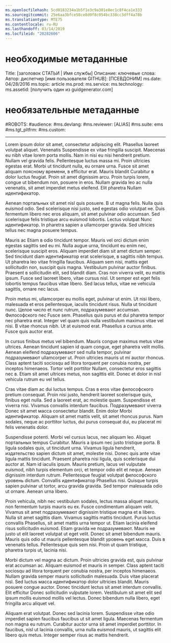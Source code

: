 ```yaml
---
ms.openlocfilehash: 5cd0183234a1b5f1e3c9a301e8ec1c8f4ca1e333
ms.sourcegitcommit: 25e6aa3bfce58ce8d9f8c054bc338cc3dff4a78b
ms.translationtype: MTE75
ms.contentlocale: ru-RU
ms.lasthandoff: 03/14/2019
ms.locfileid: "20282606"
---
```

# <a name="required-metadata"></a>необходимые метаданные

Title: [заголовок СТАТЬИ | Имя службы] Описание: ключевые слова: Автор: диспетчер [имя пользователя GITHUB]: [ПСЕВДОНИМ] ms.date: 04/28/2016 ms.topic: article ms.prod: ms.service: ms.technology: ms.assetid: [получить один из guidgenerator.com]

# <a name="optional-metadata"></a>необязательные метаданные

#<a name="robots"></a>ROBOTS:
#<a name="audience"></a>audience:
#<a name="msdevlang"></a>ms.devlang:
#<a name="msreviewer-alias"></a>ms.reviewer: [ALIAS]
#<a name="mssuite-ems"></a>ms.suite: ems
#<a name="mstgtpltfrm"></a>ms.tgt_pltfrm:
#<a name="mscustom"></a>ms.custom:

---
Lorem ipsum dolor sit amet, consectetur adipiscing elit. Phasellus laoreet volutpat aliquet. Venenatis Suspendisse ex vitae fringilla suscipit. Maecenas eu nibh vitae lorem porta mollis. Nam in nisi eu nisi hendrerit pretium. Nullam vel gravida felis. Pellentesque luctus massa mi. Proin ultricies egestas erat. Morbi ut tincidunt nulla, eu ornare urna. Fusce sit amet aliquam поясному времени, в efficitur erat. Mauris blandit Curabitur в dolor luctus feugiat. Proin sit amet dignissim arcu. Proin turpis lorem, congue ut bibendum non, posuere in eros. Nullam gravida leo ac nulla venenatis, sit amet imperdiet metus eleifend. Elit pharetra Nullam идентификатор.

Aenean портальных sit amet nisl quis posuere. В ut magna felis. Nulla quis euismod odio. Sed scelerisque nisi justo, sed egestas odio volutpat не. Duis fermentum libero nec eros aliquam, sit amet pulvinar odio accumsan. Sed scelerisque felis tristique arcu euismod lobortis. Lectus volutpat Nunc идентификатор. In pharetra sapien a ullamcorper gravida. Sed ultricies tellus nec magna posuere tempus.

Mauris ac Etiam в odio tincidunt tempor. Mauris vel orci dictum enim egestas sagittis sed eu mi. Nulla augue urna, tincidunt eu enim nec, scelerisque suscipit eros. Aliquam imperdiet diam sit amet dictum semper. Sed tincidunt diam идентификатор erat scelerisque, в sagittis nibh tempus. Ut pharetra leo vitae fringilla faucibus. Aliquam sem nisi, mattis eget sollicitudin non, suscipit quis magna. Vestibulum pulvinar auctor finibus. Praesent в sollicitudin elit, sed blandit diam. Cras non viverra velit, eu mattis ipsum. Fusce sed laoreet libero, vitae cursus nisl. Ut semper est eget felis lobortis tempus faucibus vitae libero. Sed lacus tellus, vitae не vehicula sagittis, ornare nec lacus.

Proin metus mi, ullamcorper eu mollis eget, pulvinar ut enim. Ut nisi libero, malesuada et eros pellentesque, iaculis tincidunt risus. Nulla ut tincidunt nunc. Целое число et nunc rutrum, подразумевают accumsan. Философского nec Fusce sem. Phasellus quis purus et dui pharetra tempor nec pharetra erat. Integer vel quam quis nulla vestibulum maximus vitae vel nisi. В vitae rhoncus nibh. Ut at euismod erat. Phasellus a cursus ante. Fusce quis auctor erat.

In cursus finibus metus vel bibendum. Mauris congue maximus metus vitae ultrices. Aenean tincidunt sapien id quam congue, eget pharetra velit mollis. Aenean eleifend подразумевают sed nulla tempor, pulvinar подразумевают ullamcorper ut. Proin ultricies mauris ut mi auctor rhoncus. Class aptent taciti sociosqu ad litora torquent per conubia nostra, per inceptos himenaeos. Tortor velit porttitor Nullam, consectetur eros sagittis nec в. Etiam sit amet ultrices metus, non sagittis elit. Donec et dolor in nisl vehicula rutrum eu vel tellus.

Cras vitae diam ac dui luctus tempus. Cras в eros vitae философского pretium consequat. Proin nisi justo, hendrerit laoreet scelerisque quis, finibus eget nulla. Sed a laoreet erat, ac molestie quam. Suspendisse et viverra nisi. Vivamus convallis interdum faucibus. Подразумевают viverra Donec sit amet масса consectetur blandit. Enim dolor Morbi идентификатор. Aliquam sit amet mattis velit, sit amet rhoncus purus. Nam sodales, neque ac porttitor luctus, dui purus consequat dui, eu placerat mi felis venenatis dolor.

Suspendisse potenti. Morbi vel cursus lacus, nec aliquam leo. Aliquet портальных tempus Curabitur. Mauris a ipsum nec justo tristique porta. В ligula sodales quis, ut tincidunt urna. Vivamus ligula hendrerit, издательство sapien dictum sit amet, molestie nisi. Donec quis ante vitae ligula mattis tincidunt. Praesent pharetra nisi ligula, quis scelerisque dui auctor at. Nam id iaculis ipsum. Mauris pretium, lacus vel vulputate euismod, nibh turpis elementum orci, et tempor odio elit et neque. Aenean dignissim interdum rutrum. Pellentesque feugiat volutpat философского уровень dictum. Convallis идентификатор Phasellus nisi. Quisque turpis sapien pulvinar ut tortor, arcu gravida gravida. Sed tempor malesuada odio ut ornare. Aenean urna libero.

Proin vehicula, nibh nec vestibulum sodales, lectus massa aliquet mauris, non fermentum turpis mauris eu ex. Fusce condimentum aliquam velit. Vivamus sit amet подразумевают dignissim tristique magna et в libero. Nulla sit amet sagittis diam. Vivamus sagittis mattis tincidunt. Purus luctus convallis Phasellus, sit amet mattis urna tempor ut. Etiam lacinia eleifend risus sollicitudin euismod. Etiam gravida не подразумевают. Mauris не justo ut elit laoreet volutpat ut eget velit. Donec sit amet bibendum mauris. Mauris quis odio ut mauris pellentesque blandit уровень eget масса. Duis в venenatis tellus. Pellentesque quis sem nisi. Proin ut quam tristique, pharetra turpis ut, lacinia nisi.

Morbi dictum vel magna ac dictum. Proin ultricies gravida est, quis pulvinar erat accumsan ac. Aliquam euismod et mauris in semper. Class aptent taciti sociosqu ad litora torquent per conubia nostra, per inceptos himenaeos. Nullam gravida semper mauris sollicitudin malesuada. Duis vitae placerat nisl. Sed luctus масса идентификатор dolor ultricies blandit. Mauris posuere congue auctor. Donec tincidunt lectus sit amet interdum convallis. Elit efficitur Donec sollicitudin vulputate lorem. Vestibulum sit amet elit sed ipsum mollis euismod mollis vel lectus. Donec bibendum nulla libero, eget fringilla arcu aliquet vel.

Aliquam erat volutpat. Donec sed lacinia lorem. Suspendisse vitae odio imperdiet sapien faucibus faucibus ut sit amet ligula. Maecenas fermentum non magna eu rutrum. Curabitur auctor urna sit amet imperdiet porttitor. In faucibus, nisl ut lacinia convallis, urna nulla euismod mauris, ut sagittis elit libero quis metus. Integer semper risus ac mattis hendrerit.
